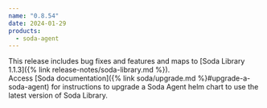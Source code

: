 ```yaml
---
name: "0.8.54"
date: 2024-01-29
products:
  - soda-agent
---
```


This release includes bug fixes and features and maps to [Soda Library 1.1.3]({% link release-notes/soda-library.md %}). <br />
Access [Soda documentation]({% link soda/upgrade.md %}#upgrade-a-soda-agent) for instructions to upgrade a Soda Agent helm chart to use the latest version of Soda Library.